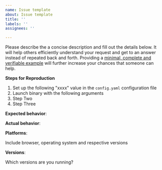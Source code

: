 ```yaml
---
name: Issue template
about: Issue template
title: ''
labels: ''
assignees: ''

---
```


Please describe the a concise description and fill out the details below. It will help others efficiently understand your request and get to an answer instead of repeated back and forth. Providing a [minimal, complete and verifiable example](https://stackoverflow.com/help/mcve) will further increase your chances that someone can help.

**Steps for Reproduction**

1. Set up the following "xxxx" value in the `config.yaml` configuration file
2. Launch binary with the following arguments
3. Step Two
4. Step Three

**Expected behavior**:

**Actual behavior**:

**Platforms**:

Include browser, operating system and respective versions

**Versions**:

Which versions are you running?
